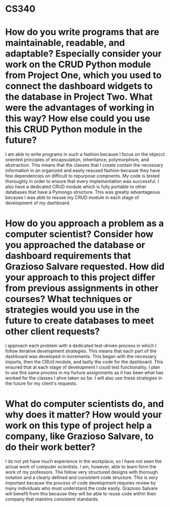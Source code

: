 # CS340

# How do you write programs that are maintainable, readable, and adaptable? Especially consider your work on the CRUD Python module from Project One, which you used to connect the dashboard widgets to the database in Project Two. What were the advantages of working in this way? How else could you use this CRUD Python module in the future?

I am able to write programs in such a fashion because I focus on the objecct oriented principles of encapsulation, inheritance, polymorphism, and abstraction. This means that the classes that I create contain the necessary information in an organized and easily resused fashion because they have few dependencies on difficult to repurpose compnents. My code is tested thoroughly in order to ensure that every implementation was successful. I also have a dedicated CRUD module which is fully portable to other databases that have a Pymongo structure. This was greatly advantageous because I was able to resuse my CRUD module in each stage of development of my dashboard.

# How do you approach a problem as a computer scientist? Consider how you approached the database or dashboard requirements that Grazioso Salvare requested. How did your approach to this project differ from previous assignments in other courses? What techniques or strategies would you use in the future to create databases to meet other client requests?

I approach each problem with a dedicated test-driven process in which I follow iterative development strategies. This means that each part of the dashboard was developed in increments. This began with the necessary imports, then the CRUd module, and lastly the code for the dashboard. This ensured that at each stage of development I could test functionality. I plan to use this same process in my furture assignments as it has been what has worked for the classes I ahve taken so far. I will also use these strategies in the future for my client's requests. 

# What do computer scientists do, and why does it matter? How would your work on this type of project help a company, like Grazioso Salvare, to do their work better?

I do not yet have much experience in the workplace, so I have not seen the actual work of computer scientists. I am, however, able to learn form the work of my professors. The follow very structured designs with thorough notation and a clearly defined and consistent code structure. This is very important because the process of code development requries review by many individuals who must understand the code easily. Grazioso Salvare will benefit from this because they will be able to reuse code within their company that maintins consistent standards.

